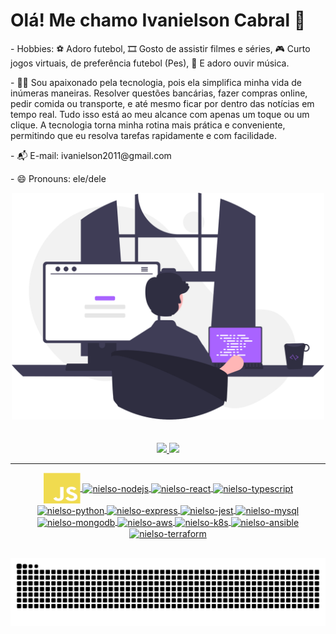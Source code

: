 # Olá! Me chamo Ivanielson Cabral 👋

<div>
  <div align="left">
    <p>
      - Hobbies: ⚽ Adoro futebol, 🎞️ Gosto de assistir filmes e séries, 🎮 Curto jogos virtuais, de preferência futebol (Pes), 🎵 E adoro ouvir música.
    </p>
    <p>
      - 👨‍💻 Sou apaixonado pela tecnologia, pois ela simplifica minha vida de inúmeras maneiras. Resolver questões bancárias, fazer compras online, pedir comida ou transporte, e até mesmo ficar por dentro das notícias em tempo real. Tudo isso está ao meu alcance com apenas um toque ou um clique. A tecnologia torna minha rotina mais prática e conveniente, permitindo que eu resolva tarefas rapidamente e com facilidade.
    </p>
    <p>
      - 📬 E-mail: ivanielson2011@gmail.com
    </p>
    <p>
      - 😄 Pronouns: ele/dele
    </p>
  </div>
  <div align="center">
    <img alt="Illustration of programmer coding" src="https://github.com/Ivanielson/ivanielson/blob/main/Programming.svg" width="500" />
 </div>
</div>

<br />
<br />

<div align="center">
  <a href="https://github.com/ivanielson">
  <img height="165em" src="https://github-readme-stats.vercel.app/api?username=ivanielson&show_icons=true&theme=midnight-purple&include_all_commits=true&count_private=true"/>
  <img height="165em" src="https://github-readme-stats.vercel.app/api/top-langs/?username=ivanielson&layout=compact&langs_count=7&theme=midnight-purple"/>
</div>
  
<div align="center" style="display: inline_block"><hr />
  <img align="center" alt="nielso-Js" height="50" width="60" src="https://raw.githubusercontent.com/devicons/devicon/master/icons/javascript/javascript-plain.svg">
  <img align="center" alt="nielso-nodejs" height="70" width="70" src="https://cdn.jsdelivr.net/gh/devicons/devicon@latest/icons/nodejs/nodejs-original-wordmark.svg" />
  <img align="center" alt="nielso-react" height="60" width="60" src="https://cdn.jsdelivr.net/gh/devicons/devicon@latest/icons/react/react-original.svg" />
  <img align="center" alt="nielso-typescript" height="60" width="60" src="https://cdn.jsdelivr.net/gh/devicons/devicon/icons/typescript/typescript-original.svg" />
  <img align="center" alt="nielso-python" height="60" width="60" src="https://cdn.jsdelivr.net/gh/devicons/devicon/icons/python/python-original.svg" />
  <img align="center" alt="nielso-express" height="60" width="50" src="https://cdn.jsdelivr.net/gh/devicons/devicon/icons/express/express-original.svg" />
  <img align="center" alt="nielso-jest" height="60" width="50" src="https://cdn.jsdelivr.net/gh/devicons/devicon/icons/jest/jest-plain.svg" />
  <img align="center" alt="nielso-mysql" height="80" width="70" src="https://cdn.jsdelivr.net/gh/devicons/devicon@latest/icons/mysql/mysql-original-wordmark.svg" />
  <img align="center" alt="nielso-mongodb" height="50" width="40" src="https://cdn.jsdelivr.net/gh/devicons/devicon/icons/mongodb/mongodb-original.svg" />
  <img align="center" alt="nielso-aws" height="60" width="60" src="https://cdn.jsdelivr.net/gh/devicons/devicon@latest/icons/amazonwebservices/amazonwebservices-plain-wordmark.svg" />
  <img align="center" alt="nielso-k8s" height="60" width="60" src="https://cdn.jsdelivr.net/gh/devicons/devicon@latest/icons/kubernetes/kubernetes-original.svg" />
  <img align="center" alt="nielso-ansible" height="60" width="60" src="https://cdn.jsdelivr.net/gh/devicons/devicon@latest/icons/ansible/ansible-original.svg" />
  <img align="center" alt="nielso-terraform" height="60" width="60" src="https://cdn.jsdelivr.net/gh/devicons/devicon@latest/icons/terraform/terraform-original.svg" />
</div>
  
  ##
  
<div align="center" > 
  
  
  ![Snake animation](https://github.com/ivanielson/ivanielson/blob/output/github-contribution-grid-snake.svg)
 
</div>
  
<!--
**Ivanielson/ivanielson** is a ✨ _special_ ✨ repository because its `README.md` (this file) appears on your GitHub profile.

Here are some ideas to get you started:

- 🔭 I’m currently working on ...
- 🌱 I’m currently learning ...
- 👯 I’m looking to collaborate on ...
- 🤔 I’m looking for help with ...
- 💬 Ask me about ...
- 📫 How to reach me: ...
- 😄 Pronouns: ...
- ⚡ Fun fact: ...
-->
